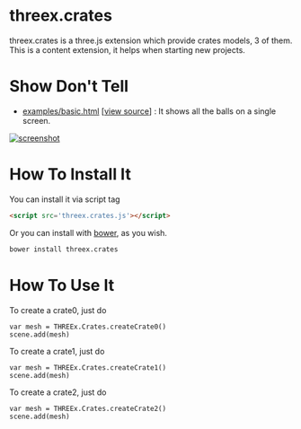 threex.crates
=============

threex.crates is a three.js extension which provide crates models, 3 of them.
This is a content extension, it helps when starting new projects.



Show Don't Tell
===============
* [examples/basic.html](http://jeromeetienne.github.io/threex.crates/examples/basic.html)
\[[view source](https://github.com/jeromeetienne/threex.crates/blob/master/examples/basic.html)\] :
It shows all the balls on a single screen.

[![screenshot](http://jeromeetienne.github.io/threex.crates/examples/images/screenshot-threex-crates-512x512.jpg)](http://jeromeetienne.github.io/threex.crates/examples/basic.html)

How To Install It
=================

You can install it via script tag

```html
<script src='threex.crates.js'></script>
```

Or you can install with [bower](http://bower.io/), as you wish.

```bash
bower install threex.crates
```

How To Use It
=============

To create a crate0, just do

```
var mesh = THREEx.Crates.createCrate0()
scene.add(mesh)
```

To create a crate1, just do

```
var mesh = THREEx.Crates.createCrate1()
scene.add(mesh)
```

To create a crate2, just do

```
var mesh = THREEx.Crates.createCrate2()
scene.add(mesh)
```

